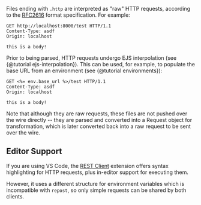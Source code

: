 Files ending with `.http` are interpreted as "raw" HTTP requests, according to the [RFC2616](https://www.w3.org/Protocols/rfc2616/rfc2616-sec5.html) format specification. For example:

```
GET http://localhost:8000/test HTTP/1.1
Content-Type: asdf
Origin: localhost

this is a body!
```

Prior to being parsed, HTTP requests undergo EJS interpolation (see {@tutorial ejs-interpolation}). This can be used, for example, to populate the base URL from an environment (see {@tutorial environments}):

```
GET <%= env.base_url %>/test HTTP/1.1
Content-Type: asdf
Origin: localhost

this is a body!
```

Note that although they are raw requests, these files are not pushed over the wire directly -- they are parsed and converted into a Request object for transformation, which is later converted back into a raw request to be sent over the wire.

## Editor Support

If you are using VS Code, the [REST Client](https://marketplace.visualstudio.com/items?itemName=humao.rest-client) extension offers syntax highlighting for HTTP requests, plus in-editor support for executing them.

However, it uses a different structure for environment variables which is incompatible with `repost`, so only simple requests can be shared by both clients.
